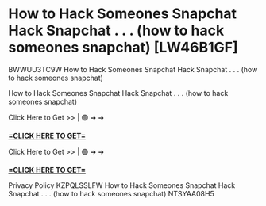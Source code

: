 # How to Hack Someones Snapchat Hack Snapchat . . . (how to hack someones snapchat) [LW46B1GF]

BWWUU3TC9W ​How to Hack Someones Snapchat Hack Snapchat . . . (how to hack someones snapchat)

​How to Hack Someones Snapchat Hack Snapchat . . . (how to hack someones snapchat)

Click Here to Get >> | 🟢 ➜ ➜ 

**[=CLICK HERE TO GET=](https://www.google.com/url?q=https%3A%2F%2Fappbitly.com%2FoQuzS)**

Click Here to Get >> | 🟢 ➜ ➜ 

**[=CLICK HERE TO GET=](https://www.google.com/url?q=https%3A%2F%2Fappbitly.com%2FoQuzS)**

Privacy Policy KZPQLSSLFW How to Hack Someones Snapchat Hack Snapchat . . . (how to hack someones snapchat) NTSYAA08H5

